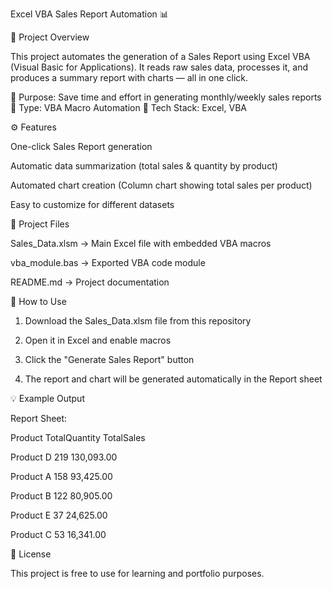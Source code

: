 Excel VBA Sales Report Automation 📊

📌 Project Overview

This project automates the generation of a Sales Report using Excel VBA (Visual Basic for Applications).
It reads raw sales data, processes it, and produces a summary report with charts — all in one click.

🔹 Purpose: Save time and effort in generating monthly/weekly sales reports
🔹 Type: VBA Macro Automation
🔹 Tech Stack: Excel, VBA


⚙️ Features

One-click Sales Report generation

Automatic data summarization (total sales & quantity by product)

Automated chart creation (Column chart showing total sales per product)

Easy to customize for different datasets


📂 Project Files

Sales_Data.xlsm → Main Excel file with embedded VBA macros

vba_module.bas → Exported VBA code module

README.md → Project documentation


🚀 How to Use

1. Download the Sales_Data.xlsm file from this repository

2. Open it in Excel and enable macros

3. Click the "Generate Sales Report" button

4. The report and chart will be generated automatically in the Report sheet


💡 Example Output

Report Sheet:

Product TotalQuantity TotalSales

Product D 219 130,093.00

Product A 158 93,425.00

Product B 122 80,905.00

Product E 37 24,625.00

Product C 53 16,341.00


📜 License

This project is free to use for learning and portfolio purposes.
